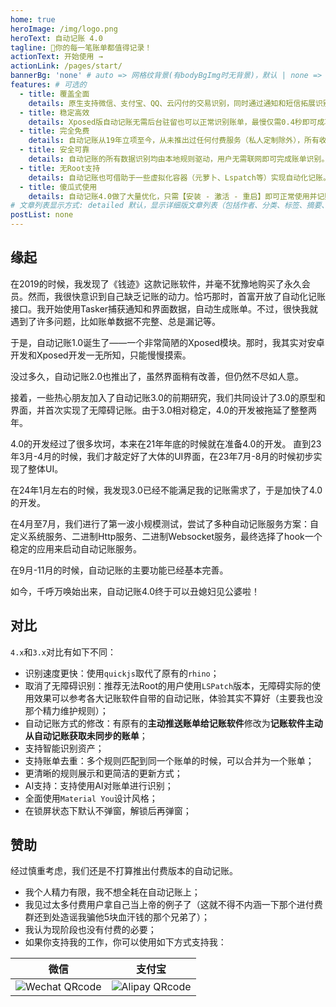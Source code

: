 ```yaml
---
home: true
heroImage: /img/logo.png
heroText: 自动记账 4.0
tagline: 🚀你的每一笔账单都值得记录！
actionText: 开始使用 →
actionLink: /pages/start/
bannerBg: 'none' # auto => 网格纹背景(有bodyBgImg时无背景)，默认 | none => 无 | '大图地址' | background: 自定义背景样式       提示：如发现文本颜色不适应你的背景时可以到palette.styl修改$bannerTextColor变量
features: # 可选的
  - title: 覆盖全面
    details: 原生支持微信、支付宝、QQ、云闪付的交易识别，同时通过通知和短信拓展识别各类银行交易信息。
  - title: 稳定高效
    details: Xposed版自动记账无需后台驻留也可以正常识别账单，最慢仅需0.4秒即可成功识别并弹出账单。
  - title: 完全免费
    details: 自动记账从19年立项至今，从未推出过任何付费服务（私人定制除外），所有收益全靠用户打赏。
  - title: 安全可靠
    details: 自动记账的所有数据识别均由本地规则驱动，用户无需联网即可完成账单识别。
  - title: 无Root支持
    details: 自动记账也可借助于一些虚拟化容器（元萝卜、Lspatch等）实现自动化记账。
  - title: 傻瓜式使用
    details: 自动记账4.0做了大量优化，只需【安装 - 激活 - 重启】即可正常使用并记账。
# 文章列表显示方式: detailed 默认，显示详细版文章列表（包括作者、分类、标签、摘要、分页等）| simple => 显示简约版文章列表（仅标题和日期）| none 不显示文章列表
postList: none
---
```

## 缘起

在2019的时候，我发现了《钱迹》这款记账软件，并毫不犹豫地购买了永久会员。然而，我很快意识到自己缺乏记账的动力。恰巧那时，首富开放了自动化记账接口。我开始使用Tasker捕获通知和界面数据，自动生成账单。不过，很快我就遇到了许多问题，比如账单数据不完整、总是漏记等。

于是，自动记账1.0诞生了——一个非常简陋的Xposed模块。那时，我其实对安卓开发和Xposed开发一无所知，只能慢慢摸索。

没过多久，自动记账2.0也推出了，虽然界面稍有改善，但仍然不尽如人意。

接着，一些热心朋友加入了自动记账3.0的前期研究，我们共同设计了3.0的原型和界面，并首次实现了无障碍记账。由于3.0相对稳定，4.0的开发被拖延了整整两年。

4.0的开发经过了很多坎坷，本来在21年年底的时候就在准备4.0的开发。 直到23年3月-4月的时候，我们才敲定好了大体的UI界面，在23年7月-8月的时候初步实现了整体UI。

在24年1月左右的时候，我发现3.0已经不能满足我的记账需求了，于是加快了4.0的开发。

在4月至7月，我们进行了第一波小规模测试，尝试了多种自动记账服务方案：自定义系统服务、二进制Http服务、二进制Websocket服务，最终选择了hook一个稳定的应用来启动自动记账服务。

在9月-11月的时候，自动记账的主要功能已经基本完善。

如今，千呼万唤始出来，自动记账4.0终于可以丑媳妇见公婆啦！

## 对比

`4.x`和`3.x`对比有如下不同：
- 识别速度更快：使用`quickjs`取代了原有的`rhino`；
- 取消了无障碍识别：推荐无法Root的用户使用`LSPatch`版本，无障碍实际的使用效果可以参考各大记账软件自带的自动记账，体验其实不算好（主要我也没那个精力维护规则）；
- 自动记账方式的修改：有原有的**主动推送账单给记账软件**修改为**记账软件主动从自动记账获取未同步的账单**；
- 支持智能识别资产；
- 支持账单去重：多个规则匹配到同一个账单的时候，可以合并为一个账单；
- 更清晰的规则展示和更简洁的更新方式；
- AI支持：支持使用AI对账单进行识别；
- 全面使用`Material You`设计风格；
- 在锁屏状态下默认不弹窗，解锁后再弹窗；

## 赞助

经过慎重考虑，我们还是不打算推出付费版本的自动记账。
- 我个人精力有限，我不想全耗在自动记账上；
- 我见过太多付费用户拿自己当上帝的例子了（这就不得不内涵一下那个进付费群还到处造谣我骗他5块血汗钱的那个兄弟了）；
- 我认为现阶段也没有付费的必要；
- 如果你支持我的工作，你可以使用如下方式支持我：

|                             微信                             |                            支付宝                            |
| :----------------------------------------------------------: | :----------------------------------------------------------: |
| ![Wechat QRcode](https://pic.dreamn.cn/uPic/2023_04_23_00_41_49_1682181709_1682181709722_KGWAI6.jpg) | ![Alipay QRcode](https://pic.dreamn.cn/uPic/2023_04_23_00_42_02_1682181722_1682181722820_82xpxH.jpg) |
